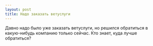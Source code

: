 ```yaml
---
layout: post 
title: Надо заказать ветуслуги 
--- 
```

Давно надо было уже заказать ветуслуги, но решился обратиться в какую-нибудь компанию только сейчас. Кто знает, куда лучше обратиться?